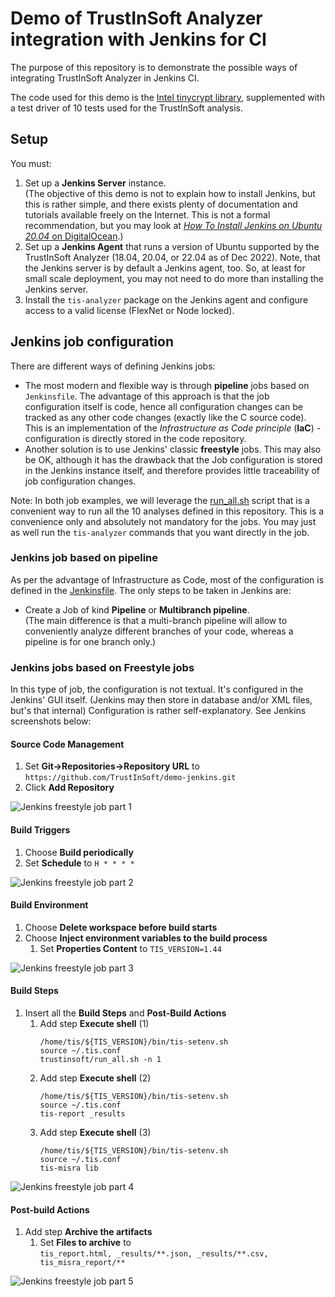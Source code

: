 # Demo of **TrustInSoft Analyzer** integration with Jenkins for CI

The purpose of this repository is to demonstrate the possible ways of
integrating TrustInSoft Analyzer in Jenkins CI.

The code used for this demo is the
[Intel tinycrypt library](https://github.com/intel/tinycrypt),
supplemented with a test driver of 10 tests used for the TrustInSoft analysis.

## Setup

You must:

1. Set up a **Jenkins Server** instance.  
   (The objective of this demo is not to explain how to install Jenkins, but
   this is rather simple, and there exists plenty of documentation and
   tutorials available freely on the Internet.
   This is not a formal recommendation, but you may look at
   [_How To Install Jenkins on Ubuntu 20.04_ on DigitalOcean](https://www.digitalocean.com/community/tutorials/how-to-install-jenkins-on-ubuntu-20-04).)
2. Set up a **Jenkins Agent** that runs a version of Ubuntu supported by the
   TrustInSoft Analyzer (18.04, 20.04, or 22.04 as of Dec 2022).
   Note, that the Jenkins server is by default a Jenkins agent, too. So, at
   least for small scale deployment, you may not need to do more than
   installing the Jenkins server.
3. Install the `tis-analyzer` package on the Jenkins agent and configure
   access to a valid license (FlexNet or Node locked).

## Jenkins job configuration

There are different ways of defining Jenkins jobs:

- The most modern and flexible way is through **pipeline** jobs based on
  `Jenkinsfile`.
  The advantage of this approach is that the job configuration itself is
  code, hence all configuration changes can be tracked as any other code
  changes (exactly like the C source code). This is an implementation of the
  _Infrastructure as Code principle_ (**IaC**) - configuration is directly
  stored in the code repository.
- Another solution is to use Jenkins' classic **freestyle** jobs.
  This may also be OK, although it has the drawback that the Job configuration
  is stored in the Jenkins instance itself, and therefore provides little
  traceability of job configuration changes.

Note: In both job examples, we will leverage the [run_all.sh](trustinsoft/run_all.sh)
script that is a convenient way to run all the 10 analyses defined in this
repository. This is a convenience only and absolutely not mandatory for
the jobs. You may just as well run the `tis-analyzer` commands that you want
directly in the job.

### Jenkins job based on pipeline

As per the advantage of Infrastructure as Code, most of the configuration is
defined in the [Jenkinsfile](Jenkinsfile). The only steps to be taken in
Jenkins are:

- Create a Job of kind **Pipeline** or **Multibranch pipeline**.  
  (The main difference is that a multi-branch pipeline will allow to
  conveniently analyze different branches of your code, whereas a pipeline
  is for one branch only.)

### Jenkins jobs based on Freestyle jobs

In this type of job, the configuration is not textual. It's configured in the
Jenkins' GUI itself.
(Jenkins may then store in database and/or XML files, but's that internal)
Configuration is rather self-explanatory. See Jenkins screenshots below:

#### Source Code Management

1. Set **Git->Repositories->Repository URL** to `https://github.com/TrustInSoft/demo-jenkins.git`
2. Click **Add Repository**

![Jenkins freestyle job part 1](pics/demo-jenkins_freeflow_1_Source_Code_Management.png "Part 1")

#### Build Triggers

1. Choose **Build periodically**
2. Set **Schedule** to `H * * * *`

![Jenkins freestyle job part 2](pics/demo-jenkins_freeflow_2_Build_Triggers.png "Part 2")

#### Build Environment

1. Choose **Delete workspace before build starts**
2. Choose **Inject environment variables to the build process**
   1. Set **Properties Content** to `TIS_VERSION=1.44`

![Jenkins freestyle job part 3](pics/demo-jenkins_freeflow_3_Build_Environment.png "Part 3")

#### Build Steps

1. Insert all the **Build Steps** and **Post-Build Actions**
   1. Add step **Execute shell** (1)
      ```
      /home/tis/${TIS_VERSION}/bin/tis-setenv.sh
      source ~/.tis.conf
      trustinsoft/run_all.sh -n 1
      ```
   2. Add step **Execute shell** (2)
      ```
      /home/tis/${TIS_VERSION}/bin/tis-setenv.sh
      source ~/.tis.conf
      tis-report _results
      ```
   3. Add step **Execute shell** (3)
      ```
      /home/tis/${TIS_VERSION}/bin/tis-setenv.sh
      source ~/.tis.conf
      tis-misra lib
      ```

![Jenkins freestyle job part 4](pics/demo-jenkins_freeflow_4_Build_Steps.png "Part 4")

#### Post-build Actions

1. Add step **Archive the artifacts**
   1. Set **Files to archive** to  
      `tis_report.html, _results/**.json, _results/**.csv, tis_misra_report/**`

![Jenkins freestyle job part 5](pics/demo-jenkins_freeflow_5_Post-build_Actions.png "Part 5")
